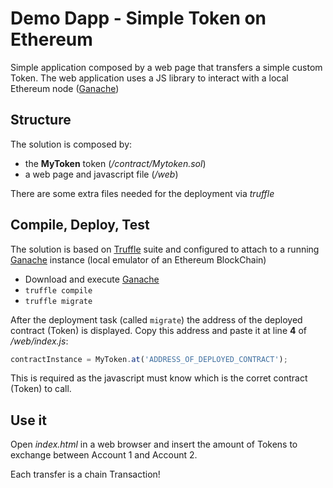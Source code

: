 # Demo Dapp - Simple Token on Ethereum

Simple application composed by a web page that transfers a simple custom Token.
The web application uses a JS library to interact with a local Ethereum node ([Ganache](http://truffleframework.com/ganache/))
 
## Structure

The solution is composed by:

- the **MyToken** token (*/contract/Mytoken.sol*)
- a web page and javascript file (*/web*)

There are some extra files needed for the deployment via *truffle*

## Compile, Deploy, Test

The solution is based on [Truffle](http://truffleframework.com/) suite and configured to attach to a running [Ganache](http://truffleframework.com/ganache/) instance (local emulator of an Ethereum BlockChain)

- Download and execute [Ganache](http://truffleframework.com/ganache/)
- `truffle compile`
- `truffle migrate`

After the deployment task (called `migrate`) the address of the deployed contract (Token) is displayed. Copy this address and paste it at line **4** of */web/index.js*:

~~~javascript
contractInstance = MyToken.at('ADDRESS_OF_DEPLOYED_CONTRACT');
~~~

This is required as the javascript must know which is the corret contract (Token) to call.

## Use it

Open *index.html* in a web browser and insert the amount of Tokens to exchange between Account 1 and Account 2. 

Each transfer is a chain Transaction!

